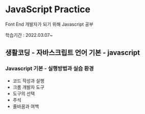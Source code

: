 # JavaScript Practice
Font End 개발자가 되기 위해 Javascript 공부

학습기간 : 2022.03.07~

## 생활코딩 - 자바스크립트 언어 기본 - javascript

### Javascript 기본 - 실행방법과 실습 환경
- 코드 작성과 실행
- 크롬 개발자 도구
- 도구의 선택
- 주석
- 줄바꿈과 여백
